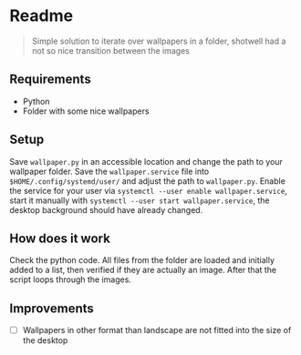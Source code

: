 # Readme

> Simple solution to iterate over wallpapers in a folder, shotwell had a not so nice transition between the images

## Requirements

- Python
- Folder with some nice wallpapers

## Setup

Save `wallpaper.py` in an accessible location and change the path to your wallpaper folder. Save the `wallpaper.service` file into `$HOME/.config/systemd/user/` and adjust the path to `wallpaper.py`.
Enable the service for your user via `systemctl --user enable wallpaper.service`, start it manually with `systemctl --user start wallpaper.service`, the desktop background should have already changed.

## How does it work

Check the python code. All files from the folder are loaded and initially added to a list, then verified if they are actually an image. After that the script loops through the images.

## Improvements

- [ ] Wallpapers in other format than landscape are not fitted into the size of the desktop
